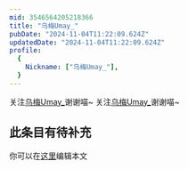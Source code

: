 ```yaml
---
mid: 3546564205218366
title: "乌梅Umay_"
pubDate: "2024-11-04T11:22:09.624Z"
updatedDate: "2024-11-04T11:22:09.624Z"
profile:
  {
    Nickname: ["乌梅Umay_"],
  }
---
```


关注[乌梅Umay_](https://space.bilibili.com/3546564205218366)谢谢喵~ 关注[乌梅Umay_](https://space.bilibili.com/3546564205218366)谢谢喵~

## 此条目有待补充
你可以在[这里](https://github.com/Yuhanawa/VTuber.ICU-Content/edit/master/v/乌梅Umay_/index.md)编辑本文
